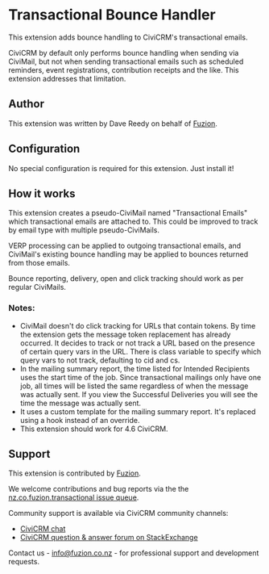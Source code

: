 # Transactional Bounce Handler

This extension adds bounce handling to CiviCRM's transactional emails.

CiviCRM by default only performs bounce handling when sending via CiviMail, but not when sending transactional emails such as scheduled reminders, event registrations, contribution receipts and the like. This extension addresses that limitation.

## Author

This extension was written by Dave Reedy on behalf of [Fuzion](https://www.fuzion.co.nz).

## Configuration

No special configuration is required for this extension. Just install it!

## How it works

This extension creates a pseudo-CiviMail named "Transactional Emails" which transactional emails are attached to. This could be improved to track by email type with multiple pseudo-CiviMails.

VERP processing can be applied to outgoing transactional emails, and CiviMail's existing bounce handling may  be applied to bounces returned from those emails.

Bounce reporting, delivery, open and click tracking should work as per regular CiviMails.

### Notes:

* CiviMail doesn't do click tracking for URLs that contain tokens. By time the extension gets the message token replacement has already occurred. It decides to track or not track a URL based on the presence of certain query vars in the URL. There is class variable to specify which query vars to not track, defaulting to cid and cs.
* In the mailing summary report, the time listed for Intended Recipients uses the start time of the job. Since transactional mailings only have one job, all times will be listed the same regardless of when the message was actually sent. If you view the Successful Deliveries you will see the time the message was actually sent.
* It uses a custom template for the mailing summary report. It's replaced using a hook instead of an override.
* This extension should work for 4.6 CiviCRM.

## Support

This extension is contributed by [Fuzion](https://www.fuzion.co.nz). 

We welcome contributions and bug reports via the the [nz.co.fuzion.transactional issue queue](https://github.com/fuzionnz/nz.co.fuzion.transactional.issues).

Community support is available via CiviCRM community channels:

* [CiviCRM chat](https://chat.civicrm.org)
* [CiviCRM question & answer forum on StackExchange](https://civicrm.stackexchange.com)

Contact us - info@fuzion.co.nz - for professional support and development requests.
